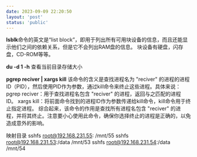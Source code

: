 ```yaml
---
date: 2023-09-09 22:20:50
layout: 'post'
status: 'public'
---
```


**lsblk**命令的英文是“list block”，即用于列出所有可用块设备的信息，而且还能显示他们之间的依赖关系，但是它不会列出RAM盘的信息。 块设备有硬盘，闪存盘，CD-ROM等等。

**du -d 1 -h**
 查看当前目录存储大小

**pgrep reciver | xargs kill** 
该命令的含义是查找进程名为 "reciver" 的进程的进程ID（PID），然后使用PID作为参数，通过kill命令来终止这些进程。具体来说：
pgrep reciver：用于查找进程名包含 "reciver" 的进程，返回与之匹配的进程ID。
xargs kill：将前面命令找到的进程ID作为参数传递给kill命令，kill命令用于终止指定进程。
综合起来，该命令的作用是查找所有进程名包含 "reciver" 的进程，并将其终止。注意要小心使用此命令，确保你选择终止的进程是正确的，以免造成意外的影响。

映射目录
sshfs root@192.168.231.55: /mnt/55
sshfs root@192.168.231.53:/data /mnt/53
sshfs root@192.168.231.54:/data /mnt/54

